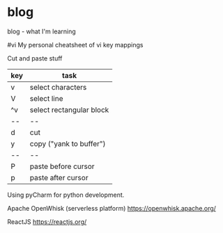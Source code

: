 # blog
blog - what I'm learning

#vi
My personal cheatsheet of vi key mappings

Cut and paste stuff

key | task
-- | --
 v | select characters
 V | select line
^v | select rectangular block
-- | --
 d | cut
 y | copy ("yank to buffer")
-- | --
 P | paste before cursor
 p | paste after cursor

Using pyCharm for python development.

Apache OpenWhisk (serverless platform)
https://openwhisk.apache.org/

ReactJS
https://reactjs.org/
